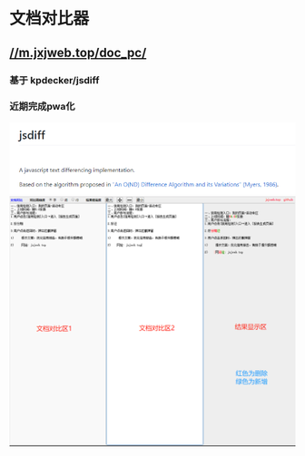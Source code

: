 <!--
 * @Description: 
 * @Author: jinxiaojian
 * @Email: jinxiaojian@youxin.com
 * @Date: 2019-08-14 11:36:40
 * @LastEditTime: 2021-11-20 23:05:09
 * @LastEditors: jinxiaojian
 -->
# 文档对比器

## [//m.jxjweb.top/doc_pc/](//m.jxjweb.top/doc_pc/)

### 基于 kpdecker/jsdiff
### 近期完成pwa化

![示例](./img/2.png)
![示例](./img/1.png)

